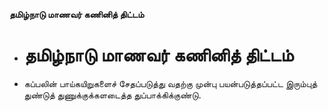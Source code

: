 **தமிழ்நாடு மாணவர் கணினித் திட்டம்**
- # தமிழ்நாடு மாணவர் கணினித் திட்டம்
- கப்பலின் பாய்கயிறுகளைச் சேதப்படுத்து வதற்கு முன்பு பயன்படுத்தப்பட்ட இரும்புத் துண்டுத் துணுக்குக்களடைத்த துப்பாக்கிக்குண்டு.

